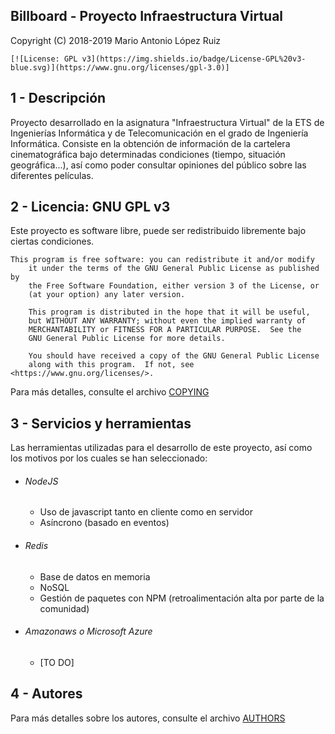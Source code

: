 ## Billboard - Proyecto Infraestructura Virtual

Copyright (C) 2018-2019 Mario Antonio López Ruiz

```
[![License: GPL v3](https://img.shields.io/badge/License-GPL%20v3-blue.svg)](https://www.gnu.org/licenses/gpl-3.0)]
```

## 1 - Descripción

Proyecto desarrollado en la asignatura "Infraestructura Virtual" de la ETS de Ingenierías Informática y de Telecomunicación en el grado de Ingeniería Informática. Consiste en la obtención de información de la cartelera cinematográfica bajo determinadas condiciones (tiempo, situación geográfica...), así como poder consultar opiniones del público sobre las diferentes películas.

## 2 - Licencia: GNU GPL v3

Este proyecto es software libre, puede ser redistribuido libremente bajo ciertas condiciones.

```
This program is free software: you can redistribute it and/or modify
    it under the terms of the GNU General Public License as published by
    the Free Software Foundation, either version 3 of the License, or
    (at your option) any later version.

    This program is distributed in the hope that it will be useful,
    but WITHOUT ANY WARRANTY; without even the implied warranty of
    MERCHANTABILITY or FITNESS FOR A PARTICULAR PURPOSE.  See the
    GNU General Public License for more details.

    You should have received a copy of the GNU General Public License
    along with this program.  If not, see <https://www.gnu.org/licenses/>.
```

Para más detalles, consulte el archivo [COPYING](COPYING)

## 3 - Servicios y herramientas

Las herramientas utilizadas para el desarrollo de este proyecto, así como los motivos por los cuales se han seleccionado:

- ###### NodeJS

  - Uso de javascript tanto en cliente como en servidor
  - Asíncrono (basado en eventos)

- ###### Redis

  - Base de datos en memoria
  - NoSQL
  - Gestión de paquetes con NPM (retroalimentación alta por parte de la comunidad)

- ###### Amazonaws o Microsoft Azure

  - [TO DO]

## 4 - Autores

Para más detalles sobre los autores, consulte el archivo [AUTHORS](AUTHORS)
